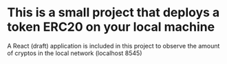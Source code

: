 # This is a small project that deploys a token ERC20 on your local machine

A React (draft) application is included in this project to observe the amount of cryptos in the local network (localhost 8545)